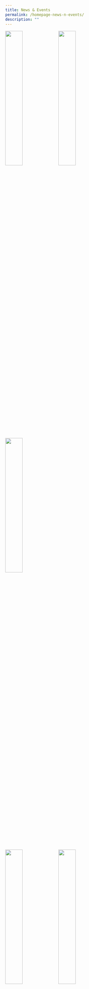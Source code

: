 ```yaml
---
title: News & Events
permalink: /homepage-news-n-events/
description: ""
---
```

<p><a href="/news-n-events/news1/">
<img src="/images/newsnevents1.jpg" align="left" style="width:33%">
</a></p>

<p><a href="/news-n-events/news2/">
<img src="/images/newsnevents2.jpg" align="left" style="width:33%">
</a></p>

<p><a href="/news-n-events/news3/">
<img src="/images/newsnevents3.jpg" align="left" style="width:33%">
</a></p>
<br clear="left">

<p><a href="/news-n-events/news4/">
<img src="/images/newsnevents4.jpg" align="left" style="width:33%">
</a></p>

<p><a href="/news-n-events/news5/">
<img src="/images/newsnevents5.jpg" align="left" style="width:33%">
</a></p>

<p><a href="/news-n-events/news6/">
<img src="/images/newsnevents6.jpg" align="left" style="width:33%">
</a></p>
<br clear="left">

<p><a href="/news-n-events/news7/">
<img src="/images/newsnevents7.jpg" align="left" style="width:33%">
</a></p>

<p><a href="/news-n-events/news8/">
<img src="/images/newsnevents11.jpg" align="left" style="width:33%">
</a></p>

<p><a href="/news-n-events/news9/">
<img src="/images/newsnevents12.jpg" align="left" style="width:33%">
</a></p>
<br clear="left">

<p><a href="/news-n-events/news10/">
<img src="/images/newsnevents13.jpg" align="left" style="width:33%">
</a></p>
<br clear="left">